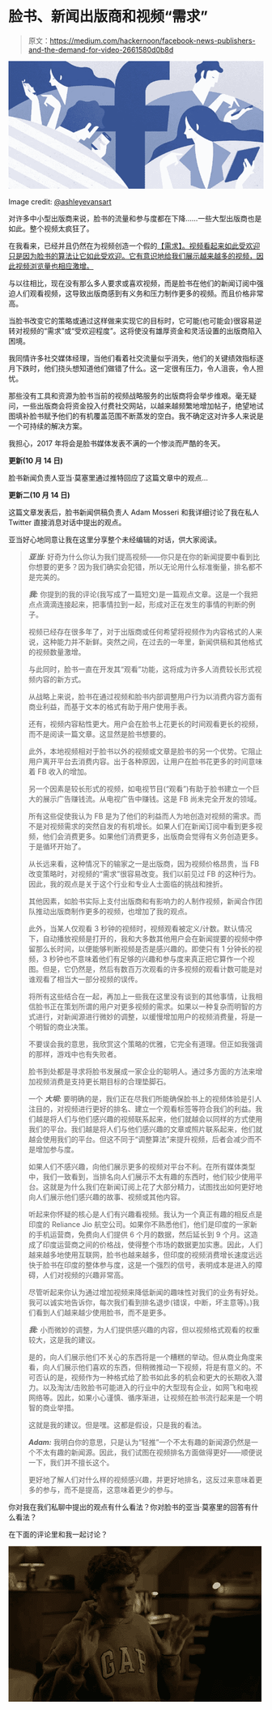 # 脸书、新闻出版商和视频“需求”

> 原文：<https://medium.com/hackernoon/facebook-news-publishers-and-the-demand-for-video-2661580d0b8d>

![](img/9c20315679c32d7958514110b0a9728f.png)

Image credit: [@ashleyevansart](https://www.instagram.com/ashleyevansart/)

对许多中小型出版商来说，脸书的流量和参与度都在下降……一些大型出版商也是如此。整个视频太疯狂了。

在我看来，已经并且仍然在为视频创造一个假的[【需求】。视频看起来如此受欢迎只是因为脸书的算法让它如此受欢迎。它有意识地给我们展示越来越多的视频，因此视频浏览量也相应激增。](http://www.adweek.com/digital/no-surprise-facebook-is-dominating-social-video-report/)

与以往相比，现在没有那么多人要求或喜欢视频，而是脸书在他们的新闻订阅中强迫人们观看视频，这导致出版商感到有义务和压力制作更多的视频。而且价格非常高。

当脸书改变它的策略或通过这样做来实现它的目标时，它可能(也可能会)很容易逆转对视频的“需求”或“受欢迎程度”。这将使没有雄厚资金和灵活设置的出版商陷入困境。

我同情许多社交媒体经理，当他们看着社交流量似乎消失，他们的关键绩效指标逐月下跌时，他们挠头想知道他们做错了什么。这一定很有压力，令人沮丧，令人担忧。

那些没有工具和资源为脸书当前的视频战略服务的出版商将会举步维艰。毫无疑问，一些出版商会将资金投入付费社交网站，以越来越频繁地增加帖子，绝望地试图填补脸书赋予他们的有机覆盖范围不断蒸发的空白。我不确定这对许多人来说是一个可持续的解决方案。

我担心，2017 年将会是脸书媒体发表不满的一个惨淡而严酷的冬天。

**更新(10 月 14 日)**

脸书新闻负责人亚当·莫塞里通过推特回应了这篇文章中的观点…

**更新二(10 月 14 日)**

这篇文章发表后，脸书新闻供稿负责人 Adam Mosseri 和我详细讨论了我在私人 Twitter 直接消息对话中提出的观点。

亚当好心地同意让我在这里分享整个未经编辑的对话，供大家阅读。

> ***亚当:***
> 好奇为什么你认为我们提高视频——你只是在你的新闻提要中看到比你想要的更多？因为我们确实会犯错，所以无论用什么标准衡量，排名都不是完美的。
> 
> ***我:***
> 你提到的我的评论(我写成了一篇短文)是一篇观点文章。这是一个我把点点滴滴连接起来，把事情拉到一起，形成对正在发生的事情的判断的例子。
> 
> 视频已经存在很多年了，对于出版商或任何希望将视频作为内容格式的人来说，这种能力并不新鲜。突然之间，在过去的一年里，新闻供稿和其他格式的视频数量激增。
> 
> 与此同时，脸书一直在开发其“观看”功能，这将成为许多人消费较长形式视频内容的新方式。
> 
> 从战略上来说，脸书在通过视频和脸书内部调整用户行为以消费内容方面有商业利益，而基于文本的格式有助于用户使用手表。
> 
> 还有，视频内容粘性更大。用户会在脸书上花更长的时间观看更长的视频，而不是阅读一篇文章。这显然是脸书想要的。
> 
> 此外，本地视频相对于脸书以外的视频或文章是脸书的另一个优势。它阻止用户离开平台去消费内容。出于各种原因，让用户在脸书花更多的时间意味着 FB 收入的增加。
> 
> 另一个因素是较长形式的视频，如电视节目(“观看”)有助于脸书建立一个巨大的展示广告赚钱流。从电视广告中赚钱。这是 FB 尚未完全开发的领域。
> 
> 所有这些促使我认为 FB 是为了他们的利益而人为地创造对视频的需求。而不是对视频需求的突然自发的有机增长。如果人们在新闻订阅中看到更多视频，他们会消费更多。如果他们消费更多，出版商会觉得有义务创造更多。于是循环开始了。
> 
> 从长远来看，这种情况下的输家之一是出版商，因为视频价格昂贵，当 FB 改变策略时，对视频的“需求”很容易改变。我们以前见过 FB 的这种行为。因此，我的观点是关于这个行业和专业人士面临的挑战和挫折。
> 
> 其他因素，如脸书实际上支付出版商和有影响力的人制作视频，新闻合作团队推动出版商制作更多的视频，也增加了我的观点。
> 
> 此外，当某人仅观看 3 秒钟的视频时，视频观看被定义/计数。默认情况下，自动播放视频是打开的，我和大多数其他用户会在新闻提要的视频中停留那么长时间，以便能够判断视频是否是感兴趣的。即使只有 1 分钟长的视频，3 秒钟也不意味着他们有足够的兴趣和参与度来真正把它算作一个视图。但是，它仍然是，然后有数百万次观看的许多视频的观看计数可能是对谁观看了相当大一部分视频的误传。
> 
> 将所有这些结合在一起，再加上一些我在这里没有谈到的其他事情，让我相信脸书正在策划所谓的用户对更多视频的需求。如果以一种复杂而明智的方式进行，对新闻源进行微妙的调整，以缓慢增加用户的视频消费量，将是一个明智的商业决策。
> 
> 不要误会我的意思，我欣赏这个策略的优雅，它完全有道理。但正如我强调的那样，游戏中也有失败者。
> 
> 脸书到处都是寻求将脸书发展成一家企业的聪明人。通过多方面的方法来增加视频消费是支持更长期目标的合理垫脚石。
> 
> 一个 ***大坝:***
> 要明确的是，我们正在尽我们所能确保脸书上的视频体验是引人注目的，对视频进行更好的排名、建立一个观看标签等符合我们的利益。我们越是将人们与他们感兴趣的视频联系起来，他们就越会以同样的方式使用我们的平台。我们越是将人们与他们感兴趣的文章或照片联系起来，他们就越会使用我们的平台。但这不同于“调整算法”来提升视频，后者会减少而不是增加参与度。
> 
> 如果人们不感兴趣，向他们展示更多的视频对平台不利。在所有媒体类型中，我们一致看到，当排名向人们展示不太有趣的东西时，他们较少使用平台。这就是为什么我们在新闻订阅上花了大部分精力，试图找出如何更好地向人们展示他们感兴趣的故事、视频或其他内容。
> 
> 听起来你怀疑的核心是人们有兴趣看视频。我认为一个真正有趣的相反点是印度的 Reliance Jio 航空公司。如果你不熟悉他们，他们是印度的一家新的手机运营商，免费向人们提供 6 个月的数据，然后延长到 9 个月。这造成了印度运营商之间的价格战，使得整个市场的数据更加实惠。因此，人们越来越多地使用互联网，脸书也越来越多，但印度的视频消费增长速度远远快于脸书在印度的整体参与度，这是一个强烈的信号，表明成本是进入的障碍，人们对视频的兴趣非常高。
> 
> 尽管听起来你认为通过增加视频来降低新闻的趣味性对我们的业务有好处。我可以诚实地告诉你，每次我们看到排名退步(错误，中断，坏主意等)。)我们看到人们越来越少使用脸书，而不是更多。
> 
> ***我:***
> 小而微妙的调整，为人们提供感兴趣的内容，但以视频格式观看的权重较大，这是我的建议。
> 
> 是的，向人们展示他们不关心的东西将是一个糟糕的举动。但从商业角度来看，向人们展示他们喜欢的东西，但稍微推动一下视频，将是有意义的。不可否认的是，视频作为一种格式给了脸书如此多的机会和更大的长期收入潜力。以及淘汰/击败脸书可能进入的行业中的大型现有企业，如网飞和电视网络等。因此，如果小心谨慎、循序渐进，让视频在脸书流行起来是一个明智的商业举措。
> 
> 这就是我的建议。但是嘿。这都是假设，只是我的看法。
> 
> ***Adam:***
> 我明白你的意思，只是认为“轻推”一个不太有趣的新闻源仍然是一个不太有趣的新闻源。因此，我们试图在视频排名方面做得更好——顺便说一下，我们并不擅长这个。
> 
> 更好地了解人们对什么样的视频感兴趣，并更好地排名，这反过来意味着更多的参与，而不是提高，这意味着更少的参与。

你对我在我们私聊中提出的观点有什么看法？你对脸书的亚当·莫塞里的回答有什么看法？

在下面的评论里和我一起讨论？

![](img/91753ae0573e178701c084177f0cdb38.png)